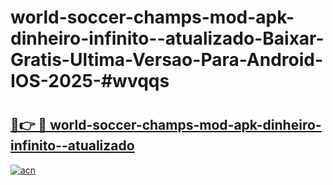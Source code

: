 # world-soccer-champs-mod-apk-dinheiro-infinito--atualizado-Baixar-Gratis-Ultima-Versao-Para-Android-IOS-2025-#wvqqs

# <h2><a href="https://ainizakaria.my?title=world-soccer-champs-mod-apk-dinheiro-infinito--atualizado&ref=22M">🔗👉 🔴 world-soccer-champs-mod-apk-dinheiro-infinito--atualizado</a></h2>

[![acn](https://github.com/user-attachments/assets/0f9c940e-d8b0-45ae-aac7-cd30a18b3e1c)](https://ainizakaria.my?title=world-soccer-champs-mod-apk-dinheiro-infinito--atualizado&ref=22M)


